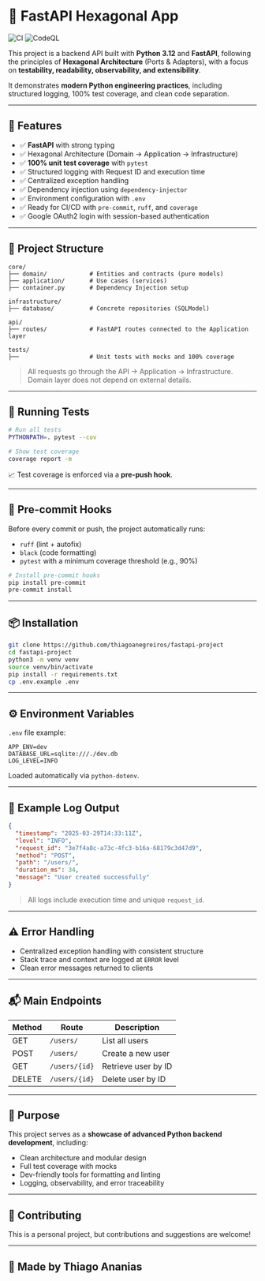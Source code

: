 # 🐍 FastAPI Hexagonal App

![CI](https://github.com/thiagoananias/meu-projeto/actions/workflows/ci.yml/badge.svg)
![CodeQL](https://github.com/thiagoanegreiros/fastapi-pr/actions/workflows/codeql.yml/badge.svg)

This project is a backend API built with **Python 3.12** and **FastAPI**, following the principles of **Hexagonal Architecture** (Ports & Adapters), with a focus on **testability, readability, observability, and extensibility**.

It demonstrates **modern Python engineering practices**, including structured logging, 100% test coverage, and clean code separation.

---

## 🚀 Features 

- ✅ **FastAPI** with strong typing
- ✅ Hexagonal Architecture (Domain → Application → Infrastructure)
- ✅ **100% unit test coverage** with `pytest`
- ✅ Structured logging with Request ID and execution time
- ✅ Centralized exception handling
- ✅ Dependency injection using `dependency-injector`
- ✅ Environment configuration with `.env`
- ✅ Ready for CI/CD with `pre-commit`, `ruff`, and `coverage`
- ✅ Google OAuth2 login with session-based authentication


---

## 🧱 Project Structure

```
core/
├── domain/            # Entities and contracts (pure models)
├── application/       # Use cases (services)
├── container.py       # Dependency Injection setup

infrastructure/
├── database/          # Concrete repositories (SQLModel)

api/
├── routes/            # FastAPI routes connected to the Application layer

tests/
├──                    # Unit tests with mocks and 100% coverage
```

> All requests go through the API → Application → Infrastructure. Domain layer does not depend on external details.

---

## 🧪 Running Tests

```bash
# Run all tests
PYTHONPATH=. pytest --cov

# Show test coverage
coverage report -m
```

📈 Test coverage is enforced via a **pre-push hook**.

---

## 🔐 Pre-commit Hooks

Before every commit or push, the project automatically runs:

- `ruff` (lint + autofix)
- `black` (code formatting)
- `pytest` with a minimum coverage threshold (e.g., 90%)

```bash
# Install pre-commit hooks
pip install pre-commit
pre-commit install
```

---

## 📦 Installation

```bash
git clone https://github.com/thiagoanegreiros/fastapi-project
cd fastapi-project
python3 -m venv venv
source venv/bin/activate
pip install -r requirements.txt
cp .env.example .env
```

---

## ⚙️ Environment Variables

`.env` file example:

```env
APP_ENV=dev
DATABASE_URL=sqlite:///./dev.db
LOG_LEVEL=INFO
```

Loaded automatically via `python-dotenv`.

---

## 📄 Example Log Output

```json
{
  "timestamp": "2025-03-29T14:33:11Z",
  "level": "INFO",
  "request_id": "3e7f4a8c-a73c-4fc3-b16a-68179c3d47d9",
  "method": "POST",
  "path": "/users/",
  "duration_ms": 34,
  "message": "User created successfully"
}
```

> All logs include execution time and unique `request_id`.

---

## ⚠️ Error Handling

- Centralized exception handling with consistent structure
- Stack trace and context are logged at `ERROR` level
- Clean error messages returned to clients

---

## 📬 Main Endpoints

| Method | Route          | Description               |
|--------|----------------|---------------------------|
| GET    | `/users/`      | List all users            |
| POST   | `/users/`      | Create a new user         |
| GET    | `/users/{id}`  | Retrieve user by ID       |
| DELETE | `/users/{id}`  | Delete user by ID         |

---

## 🧠 Purpose

This project serves as a **showcase of advanced Python backend development**, including:

- Clean architecture and modular design
- Full test coverage with mocks
- Dev-friendly tools for formatting and linting
- Logging, observability, and error traceability

---

## 🤝 Contributing

This is a personal project, but contributions and suggestions are welcome!

---

## 🐍 Made by Thiago Ananias
